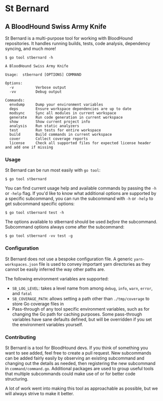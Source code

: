 # St Bernard

## A BloodHound Swiss Army Knife

St Bernard is a multi-purpose tool for working with BloodHound repositories. It handles running builds, tests, code analysis,
dependency syncing, and much more!

```
$ go tool stbernard -h

A BloodHound Swiss Army Knife

Usage:  stbernard [OPTIONS] COMMAND

Options:
  -v          Verbose output
  -vv         Debug output

Commands:
  envdump     Dump your environment variables
  deps        Ensure workspace dependencies are up to date
  modsync     Sync all modules in current workspace
  generate    Run code generation in current workspace
  show        Show current project info
  analysis    Run static analyzers
  test        Run tests for entire workspace
  build       Build commands in current workspace
  cover       Collect coverage reports
  license     Check all supported files for expected license header and add one if missing
```

### Usage

St Bernard can be run most easily with `go tool`:

```
$ go tool stbernard
```

You can find current usage help and available commands by passing the `-h` or `-help` flag. If you'd like to know what additional options are supported by a specific subcommand, you can run the subcommand with `-h` or `-help` to get subcommand specific options:

```
$ go tool stbernard test -h
```

The options available to stbernard should be used _before_ the subcommand. Subcommand options always come after the subcommand:

```
$ go tool stbernard -vv test -g
```

### Configuration

St Bernard does not use a bespoke configuration file. A generic `yarn-workspaces.json` file is used to convey important yarn directories as they cannot be easily inferred the way other paths are.

The following environment variables are supported:

-   `SB_LOG_LEVEL`: takes a level name from among `debug`, `info`, `warn`, `error`, and `fatal`
-   `SB_COVERAGE_PATH`: allows setting a path other than `./tmp/coverage` to store Go coverage files in
-   Pass-through of any tool specific environment variables, such as for changing the Go path for caching purposes. Some pass-through variables have sane defaults defined, but will be overridden if you set the environment variables yourself.

### Contributing

St Bernard is a tool for BloodHound devs. If you think of something you want to see added, feel free to create a pull request. New subcommands can be added fairly easily by observing an existing subcommand and changing out the details as needed, then registering the new subcommand in `command/command.go`. Additional packages are used to group useful tools that multiple subcommands could make use of or for better code structuring.

A lot of work went into making this tool as approachable as possible, but we will always strive to make it better.
